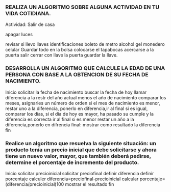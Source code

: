 ### REALIZA UN ALGORITMO SOBRE ALGUNA ACTIVIDAD EN TU VIDA COTIDIANA.
Actividad: Salir de casa

apagar luces

revisar si llevo llaves 
identificaciones 
boleto de metro
alcohol gel
monedero
celular
Guardar todo en la bolsa
colocarse el tapabocas
acercarse a la puerta
salir
cerrar con llave la puerta 
guardar la llave.
   
### DESARROLLA UN ALGORITMO QUE CALCULE LA EDAD DE UNA PERSONA CON BASE A LA OBTENCION DE SU FECHA DE NACIMIENTO.
Inicio
solicitar la fecha de nacimiento
buscar la fecha de hoy
llamar diferencia a la restr del año actual menos el año de nacimiento 
comparar los meses, asignarles un número de orden
si el mes de nacimiento es menor, restar uno a la diferencia, ponerlo en diferencia,ir al final
si es igual, comparar los días, si el día de hoy es mayor, ha pasado su cumple y la diferencia es correcta ir al final
si es menor restar un año a la diferencia,ponerlo en difrencia
final:
mostrar como resultado la diferencia
fin

###  Realice un algoritmo que resuelva la siguiente situación: un producto tenía un precio inicial que debe solicitarse y ahora tiene un nuevo valor, mayor, que también deberá pedirse, determine el porcentaje de incremento del producto. 
Inicio
solicitar precioinicial
solicitar preciofinal
definir diferencia 
definir porcentaje
calculer diferencia=preciofinal-precioinicial
calcular porcentaje=(diferencia/precioinicial)100
mostrar el resultado
fin


